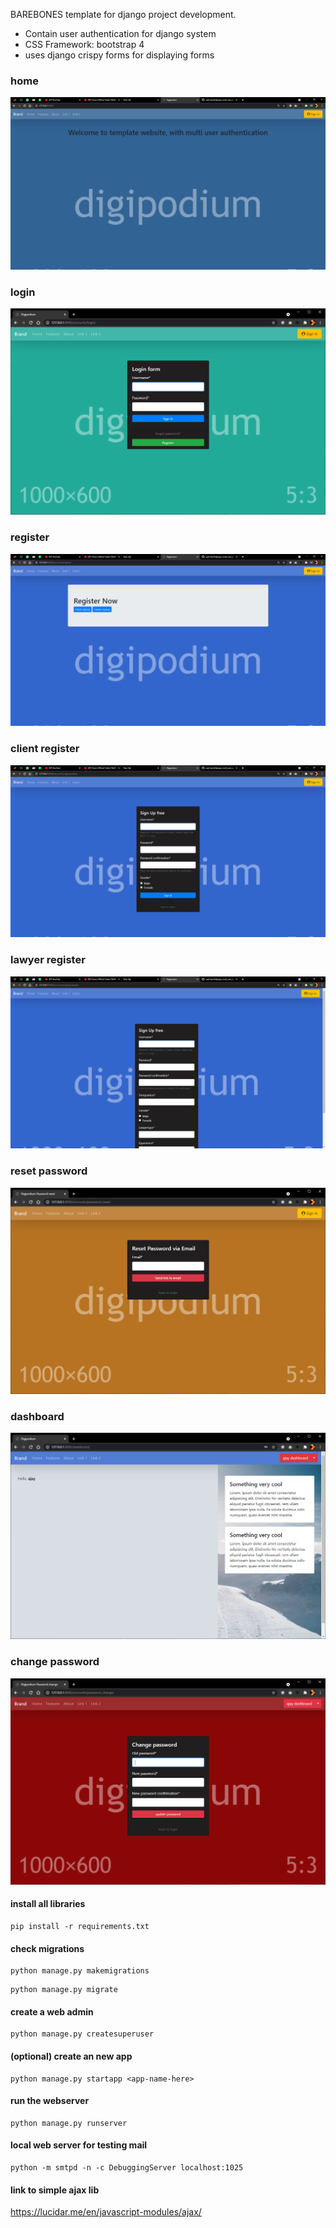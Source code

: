 
BAREBONES template for django project development.
- Contain user authentication for django system
- CSS Framework: bootstrap 4
- uses django crispy forms for displaying forms

### home
<img src="static\images\demo\1.png">

### login
<img src="static\images\demo\2.png">

### register
<img src="static\images\demo\3.png">

### client register
<img src="static\images\demo\3.1.png">

### lawyer register
<img src="static\images\demo\3.2.png">

### reset password
<img src="static\images\demo\4.png">

### dashboard
<img src="static\images\demo\5.png">

### change password
<img src="static\images\demo\6.png">

#### install all libraries
```
pip install -r requirements.txt
```

#### check migrations
```
python manage.py makemigrations
```
```
python manage.py migrate
```
#### create a web admin
```
python manage.py createsuperuser
```

#### (optional) create an new app
```
python manage.py startapp <app-name-here>
```
#### run the webserver
```
python manage.py runserver
```

#### local web server for testing mail 
```
python -m smtpd -n -c DebuggingServer localhost:1025
```

#### link to simple ajax lib
https://lucidar.me/en/javascript-modules/ajax/